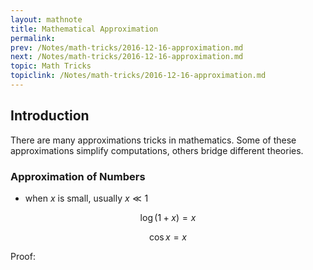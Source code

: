 ```yaml
---
layout: mathnote
title: Mathematical Approximation
permalink: 
prev: /Notes/math-tricks/2016-12-16-approximation.md
next: /Notes/math-tricks/2016-12-16-approximation.md
topic: Math Tricks
topiclink: /Notes/math-tricks/2016-12-16-approximation.md
---
```


## Introduction 

There are many approximations tricks in mathematics. Some of these approximations simplify computations, others bridge different theories. 

### Approximation of Numbers

- when $x$ is small, usually $x \ll 1$ 

$$\log(1 + x) = x$$

$$\cos x = x$$

<div class="proof">
Proof: 
</div>

